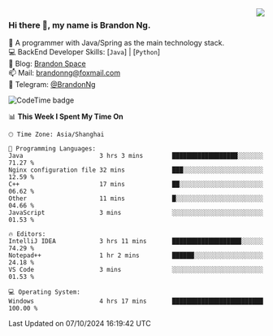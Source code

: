 <img  align="right" src="https://github-readme-stats-brandon0824.vercel.app/api/top-langs/?username=brandon0824&layout=compact">

### Hi there 👋, my name is Brandon Ng.

🌱 A programmer with Java/Spring as the main technology stack.  
💻 BackEnd Developer Skills: [`Java`] | [`Python`]  
📝 Blog: [Brandon Space](https://brandonng.tech)  
📫 Mail: brandonng@foxmail.com  
📰 Telegram: [@BrandonNg](https://t.me/BrandonNg24)  

![CodeTime badge](https://img.shields.io/endpoint?style=flat-square&url=https%3A%2F%2Fapi.codetime.dev%2Fshield%3Fid%3D128%26project%3D%26in%3D604800000)

<!--START_SECTION:waka-->
📊 **This Week I Spent My Time On** 

```text
🕑︎ Time Zone: Asia/Shanghai

💬 Programming Languages: 
Java                     3 hrs 3 mins        ██████████████████░░░░░░░   71.27 % 
Nginx configuration file 32 mins             ███░░░░░░░░░░░░░░░░░░░░░░   12.59 % 
C++                      17 mins             ██░░░░░░░░░░░░░░░░░░░░░░░   06.62 % 
Other                    11 mins             █░░░░░░░░░░░░░░░░░░░░░░░░   04.66 % 
JavaScript               3 mins              ░░░░░░░░░░░░░░░░░░░░░░░░░   01.53 % 

🔥 Editors: 
IntelliJ IDEA            3 hrs 11 mins       ███████████████████░░░░░░   74.29 % 
Notepad++                1 hr 2 mins         ██████░░░░░░░░░░░░░░░░░░░   24.18 % 
VS Code                  3 mins              ░░░░░░░░░░░░░░░░░░░░░░░░░   01.53 % 

💻 Operating System: 
Windows                  4 hrs 17 mins       █████████████████████████   100.00 % 
```


 Last Updated on 07/10/2024 16:19:42 UTC
<!--END_SECTION:waka-->
